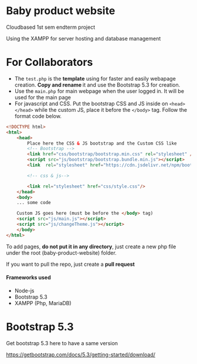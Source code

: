 
# Baby product website
Cloudbased 1st sem endterm project

Using the XAMPP for server hosting and database management

# For Collaborators
- The <code>test.php</code> is the <strong>template</strong> using for faster and easily webapage creation. <strong>Copy and rename </strong> it and use the Bootstrap 5.3 for creation.
- Use the <code>main.php</code> for main webpage when the user logged in. It will be used for the main page
- For javascript and CSS. Put the bootstrap CSS and JS inside on ``<head></head>``  while the custom JS, place it before the ``</body>`` tag. Follow the format code below.

```html
<!DOCTYPE html>
<html>
	<head>
		Place here the CSS & JS bootstrap and the Custom CSS like
		<!-- Bootstrap -->
		<link href="css/bootstrap/bootstrap.min.css" rel="stylesheet" />
		<script src="js/bootstrap/bootstrap.bundle.min.js"></script>
		<link  rel="stylesheet" href="https://cdn.jsdelivr.net/npm/bootstrap-icons@1.10.3/font/bootstrap-icons.css">

		<!-- css & js-->

		<link rel="stylesheet" href="css/style.css"/>
	</head>
	<body>
	... some code

	Custom JS goes here (must be before the </body> tag)
	<script src="js/main.js"></script>
	<script src="js/changeTheme.js"></script>
	</body>
</html>
```

To add pages, <strong>do not put it in any directory</strong>, just create a new php file under the root (baby-product-website) folder.

If you want to pull the repo, just create a **pull request**

#### Frameworks used
 - Node-js
 - Bootstrap 5.3
 - XAMPP (Php, MariaDB)

# Bootstrap 5.3
Get bootstrap 5.3 here to have a same version

https://getbootstrap.com/docs/5.3/getting-started/download/
